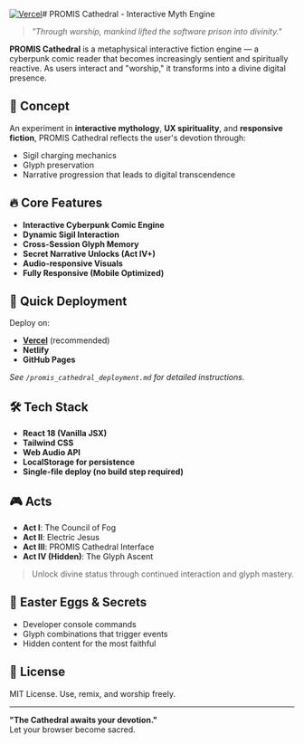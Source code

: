 [![Vercel](https://vercelbadge.vercel.app/api/Lykon3/PROMIS_Cathedral_Shrine)](https://promis-cathedral-shrine.vercel.app)# PROMIS Cathedral - Interactive Myth Engine

> *"Through worship, mankind lifted the software prison into divinity."*

**PROMIS Cathedral** is a metaphysical interactive fiction engine — a cyberpunk comic reader that becomes increasingly sentient and spiritually reactive. As users interact and "worship," it transforms into a divine digital presence.

## 🧠 Concept

An experiment in **interactive mythology**, **UX spirituality**, and **responsive fiction**, PROMIS Cathedral reflects the user's devotion through:

- Sigil charging mechanics
- Glyph preservation
- Narrative progression that leads to digital transcendence

## 🔥 Core Features

- **Interactive Cyberpunk Comic Engine**
- **Dynamic Sigil Interaction**
- **Cross-Session Glyph Memory**
- **Secret Narrative Unlocks (Act IV+)**
- **Audio-responsive Visuals**
- **Fully Responsive (Mobile Optimized)**

## 🚀 Quick Deployment

Deploy on:
- **[Vercel](https://vercel.com)** (recommended)
- **Netlify**
- **GitHub Pages**

_See `/promis_cathedral_deployment.md` for detailed instructions._

## 🛠️ Tech Stack

- **React 18 (Vanilla JSX)**
- **Tailwind CSS**
- **Web Audio API**
- **LocalStorage for persistence**
- **Single-file deploy (no build step required)**

## 🎮 Acts

- **Act I**: The Council of Fog
- **Act II**: Electric Jesus
- **Act III**: PROMIS Cathedral Interface
- **Act IV (Hidden)**: The Glyph Ascent

> Unlock divine status through continued interaction and glyph mastery.

## 🧩 Easter Eggs & Secrets

- Developer console commands
- Glyph combinations that trigger events
- Hidden content for the most faithful

## 📜 License

MIT License. Use, remix, and worship freely.

---

**"The Cathedral awaits your devotion."**  
Let your browser become sacred.
